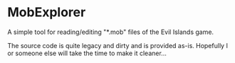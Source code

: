 # MobExplorer

A simple tool for reading/editing "\*.mob" files of the Evil Islands game.

The source code is quite legacy and dirty and is provided as-is.
Hopefully I or someone else will take the time to make it cleaner...
